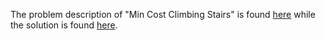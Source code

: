 The problem description of "Min Cost Climbing Stairs" is found [here](https://leetcode.com/problems/min-cost-climbing-stairs/) while the solution is found [here](https://github.com/aurimas13/LeetCode-HR-MAANG/blob/main/LeetCode/Java%20Solutions/Min%20Cost%20Climbing%20Stairs/min_cost_climbing_stairs.java).